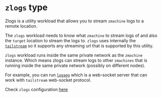 # `zlogs` type

Zlogs is a utility workload that allows you to stream `zmachine` logs to a remote location.

The `zlogs` workload needs to know what `zmachine` to stream logs of and also the `target` location to stream the logs to. `zlogs` uses internally the [`tailstream`](https://github.com/threefoldtech/tailstream) so it supports any streaming url that is supported by this utility.

`zlogs` workload runs inside the same private network as the `zmachine` instance. Which means zlogs can stream logs to other `zmachines` that is running inside the same private network (possibly on different nodes).

For example, you can run [`logagg`](https://github.com/threefoldtech/logagg) which is a web-socket server that can work with `tailstream` web-socket protocol.

Check `zlogs` configuration [here](https://github.com/threefoldtech/zos/blob/main/pkg/gridtypes/zos/zlogs.go)
